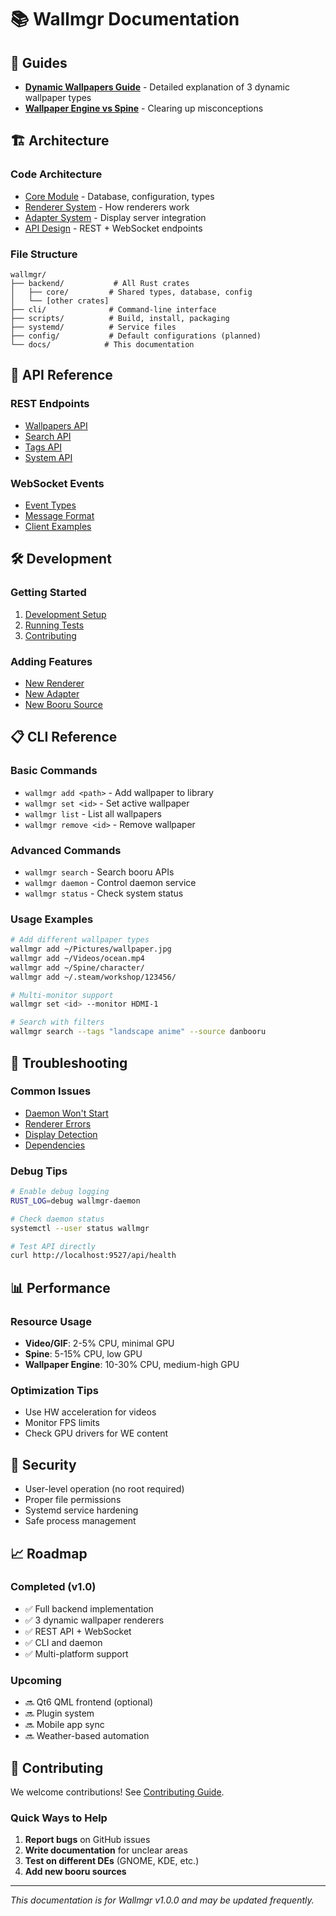 # 📚 Wallmgr Documentation

## 📖 Guides

- **[Dynamic Wallpapers Guide](./FORMATS_EXPLAINED.md)** - Detailed explanation of 3 dynamic wallpaper types
- **[Wallpaper Engine vs Spine](./WALLPAPER_ENGINE_VS_SPINE.md)** - Clearing up misconceptions

## 🏗️ Architecture

### Code Architecture
- [Core Module](./architecture/core.md) - Database, configuration, types
- [Renderer System](./architecture/renderers.md) - How renderers work
- [Adapter System](./architecture/adapters.md) - Display server integration
- [API Design](./architecture/api.md) - REST + WebSocket endpoints

### File Structure
```
wallmgr/
├── backend/           # All Rust crates
│   ├── core/         # Shared types, database, config
│   └── [other crates]
├── cli/              # Command-line interface
├── scripts/          # Build, install, packaging
├── systemd/          # Service files
├── config/           # Default configurations (planned)
└── docs/            # This documentation
```

## 📡 API Reference

### REST Endpoints
- [Wallpapers API](./api/wallpapers.md)
- [Search API](./api/search.md)
- [Tags API](./api/tags.md)
- [System API](./api/system.md)

### WebSocket Events
- [Event Types](./websocket/events.md)
- [Message Format](./websocket/format.md)
- [Client Examples](./websocket/examples.md)

## 🛠️ Development

### Getting Started
1. [Development Setup](./development/setup.md)
2. [Running Tests](./development/testing.md)
3. [Contributing](development/contributing.md)

### Adding Features
- [New Renderer](./development/new_renderer.md)
- [New Adapter](./development/new_adapter.md)
- [New Booru Source](./development/new_booru.md)

## 📋 CLI Reference

### Basic Commands
- `wallmgr add <path>` - Add wallpaper to library
- `wallmgr set <id>` - Set active wallpaper
- `wallmgr list` - List all wallpapers
- `wallmgr remove <id>` - Remove wallpaper

### Advanced Commands
- `wallmgr search` - Search booru APIs
- `wallmgr daemon` - Control daemon service
- `wallmgr status` - Check system status

### Usage Examples
```bash
# Add different wallpaper types
wallmgr add ~/Pictures/wallpaper.jpg
wallmgr add ~/Videos/ocean.mp4
wallmgr add ~/Spine/character/
wallmgr add ~/.steam/workshop/123456/

# Multi-monitor support
wallmgr set <id> --monitor HDMI-1

# Search with filters
wallmgr search --tags "landscape anime" --source danbooru
```

## 🎯 Troubleshooting

### Common Issues
- [Daemon Won't Start](./troubleshooting/daemon.md)
- [Renderer Errors](./troubleshooting/renderers.md)
- [Display Detection](./troubleshooting/displays.md)
- [Dependencies](./troubleshooting/dependencies.md)

### Debug Tips
```bash
# Enable debug logging
RUST_LOG=debug wallmgr-daemon

# Check daemon status
systemctl --user status wallmgr

# Test API directly
curl http://localhost:9527/api/health
```

## 📊 Performance

### Resource Usage
- **Video/GIF**: 2-5% CPU, minimal GPU
- **Spine**: 5-15% CPU, low GPU
- **Wallpaper Engine**: 10-30% CPU, medium-high GPU

### Optimization Tips
- Use HW acceleration for videos
- Monitor FPS limits
- Check GPU drivers for WE content

## 🔐 Security

- User-level operation (no root required)
- Proper file permissions
- Systemd service hardening
- Safe process management

## 📈 Roadmap

### Completed (v1.0)
- ✅ Full backend implementation
- ✅ 3 dynamic wallpaper renderers
- ✅ REST API + WebSocket
- ✅ CLI and daemon
- ✅ Multi-platform support

### Upcoming
- 🔜 Qt6 QML frontend (optional)
- 🔜 Plugin system
- 🔜 Mobile app sync
- 🔜 Weather-based automation

## 🤝 Contributing

We welcome contributions! See [Contributing Guide](./development/contributing.md).

### Quick Ways to Help
1. **Report bugs** on GitHub issues
2. **Write documentation** for unclear areas
3. **Test on different DEs** (GNOME, KDE, etc.)
4. **Add new booru sources**

---

*This documentation is for Wallmgr v1.0.0 and may be updated frequently.*